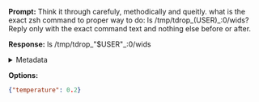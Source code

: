 **Prompt:**
Think it through carefuly, methodically and queitly. what is the exact zsh command to proper way to do: ls /tmp/tdrop_$($USER)_:0/wids?
Reply only with the exact command text and nothing else before or after.

**Response:**
ls /tmp/tdrop_"$USER"_:0/wids

<details><summary>Metadata</summary>

- Duration: 1126 ms
- Datetime: 2023-08-04T16:17:29.000750
- Model: gpt-3.5-turbo-0613

</details>

**Options:**
```json
{"temperature": 0.2}
```

